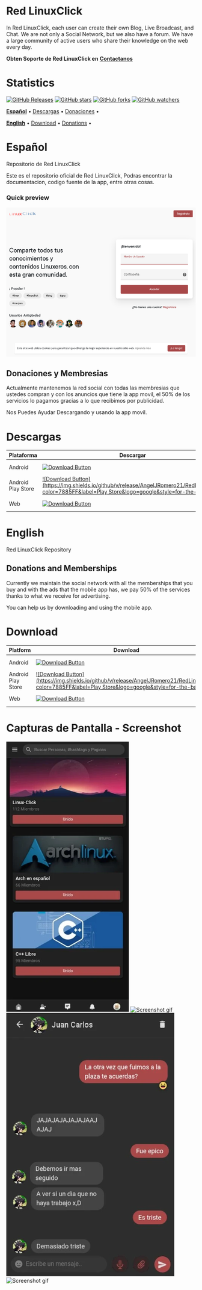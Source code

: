 # Red LinuxClick
In Red LinuxClick, each user can create their own Blog, Live Broadcast, and Chat.
We are not only a Social Network, but we also have a forum.
We have a large community of active users who share their knowledge on the web every day.

**Obten Soporte de Red LinuxClick en** <a href="https://redlinuxclick.ml/contact-us">**Contactanos**</a> 

# Statistics
[![GitHub Releases](https://img.shields.io/github/downloads/AngelJRomero21/RedLinuxClick/total?logo=github)](https://github.com/AngelJRomero21/RedLinuxClick)
[![GitHub stars](https://img.shields.io/github/stars/AngelJRomero21/RedLinuxClick?style=social)](https://github.com/AngelJRomero21/RedLinuxClick)
[![GitHub forks](https://img.shields.io/github/forks/AngelJRomero21/RedLinuxClick?style=social)](https://github.com/AngelJRomero21/RedLinuxClick)
[![GitHub watchers](https://img.shields.io/github/watchers/AngelJRomero21/RedLinuxClick?style=social)](https://github.com/AngelJRomero21/RedLinuxClick)




<a href="#español">**Español**</a> •
<a href="#descargas">Descargas</a> •
<a href="#donaciones-y-membresias">Donaciones</a> •


<a href="#english">**English**</a> •
<a href="#download">Download</a> •
<a href="#donations-and-memberships">Donations</a> •







# Español
Repositorio de Red LinuxClick

Este es el repositorio oficial de Red LinuxClick, Podras encontrar la documentacion, codigo fuente de la app, entre otras cosas.


### Quick preview
![Screenshot gif](https://raw.githubusercontent.com/AngelJRomero21/RedLinuxClick/main/img/RedLinuxClick.png)


## Donaciones y Membresias
Actualmente mantenemos la red social con todas las membresias que ustedes compran y con los anuncios que tiene la app movil, el 50% de los servicios lo pagamos gracias a lo que recibimos por publicidad.

Nos Puedes Ayudar Descargando y usando la app movil.

# Descargas

| Plataforma | Descargar | Estado |
|----------|----------|--------|
| Android    |[![Download Button](https://img.shields.io/github/v/release/AngelJRomero21/RedLinuxClick?color=7885FF&label=Android-Apk&logo=android&style=for-the-badge)](https://github.com/AngelJRomero21/RedLinuxClick/releases/download/v1.0.4/RedLinuxClick_v1.0.4.apk)| ✅ Stable | 
| Android Play Store   |[![Download Button](https://img.shields.io/github/v/release/AngelJRomero21/RedLinuxClick?color=7885FF&label=Play Store&logo=google&style=for-the-badge)](https://github.com/AngelJRomero21/RedLinuxClick/releases/download/v1.0.4/RedLinuxClick_v1.0.4.apk)| ✅ Stable | 
| Web    |[![Download Button](https://img.shields.io/github/v/release/AngelJRomero21/RedLinuxClick?color=FF7139&label=RedLinuxClick.ml&logo=firefox&style=for-the-badge)](https://redlinuxclick.ml/) | ✅ Stable | 
 
 
# English

Red LinuxClick Repository



## Donations and Memberships
Currently we maintain the social network with all the memberships that you buy and with the ads that the mobile app has, we pay 50% of the services thanks to what we receive for advertising.

You can help us by downloading and using the mobile app.


# Download 

| Platform | Download | Status |
|----------|----------|--------|
| Android    |[![Download Button](https://img.shields.io/github/v/release/AngelJRomero21/RedLinuxClick?color=7885FF&label=Android-Apk&logo=android&style=for-the-badge)](https://github.com/AngelJRomero21/RedLinuxClick/releases/download/v1.0.4/RedLinuxClick_v1.0.4.apk)| ✅ Stable | 
| Android Play Store   |[![Download Button](https://img.shields.io/github/v/release/AngelJRomero21/RedLinuxClick?color=7885FF&label=Play Store&logo=google&style=for-the-badge)](https://github.com/AngelJRomero21/RedLinuxClick/releases/download/v1.0.4/RedLinuxClick_v1.0.4.apk)| ✅ Stable | 
| Web    |[![Download Button](https://img.shields.io/github/v/release/AngelJRomero21/RedLinuxClick?color=FF7139&label=RedLinuxClick.ml&logo=firefox&style=for-the-badge)](https://redlinuxclick.ml/) | ✅ Stable | 





# Capturas de Pantalla - Screenshot

![Screenshot gif](https://raw.githubusercontent.com/AngelJRomero21/RedLinuxClick/main/img/unnamed%20(1).png)
![Screenshot gif](https://play-lh.googleusercontent.com/S92wJvr1dqZQciO8TiU22hagiSpe0yek7Z0yngWHWii9i-Dq5a2HU51yoBERNxsFmzY=w1280-h821-rw)
![Screenshot gif](https://raw.githubusercontent.com/AngelJRomero21/RedLinuxClick/main/img/unnamed_1%20(1).png)
![Screenshot gif](https://play-lh.googleusercontent.com/rW5Taf2EzpmEgYQPhSQQz0Yn48ePvtMZJBTPWXIWIUhb2T0U1ZdYyewbTo8wcj9kAg=w1280-h821-rw)





